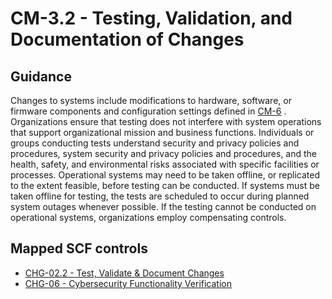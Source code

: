 # CM-3.2 - Testing, Validation, and Documentation of Changes
## Guidance
Changes to systems include modifications to hardware, software, or firmware components and configuration settings defined in [CM-6](#cm-6) . Organizations ensure that testing does not interfere with system operations that support organizational mission and business functions. Individuals or groups conducting tests understand security and privacy policies and procedures, system security and privacy policies and procedures, and the health, safety, and environmental risks associated with specific facilities or processes. Operational systems may need to be taken offline, or replicated to the extent feasible, before testing can be conducted. If systems must be taken offline for testing, the tests are scheduled to occur during planned system outages whenever possible. If the testing cannot be conducted on operational systems, organizations employ compensating controls.
## Mapped SCF controls
- [CHG-02.2 - Test, Validate & Document Changes](../scf/chg-022-test,validate&documentchanges.md)
- [CHG-06 - Cybersecurity Functionality Verification](../scf/chg-06-cybersecurityfunctionalityverification.md)